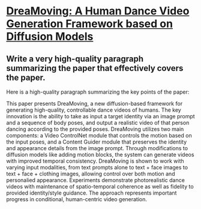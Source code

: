 # [DreaMoving: A Human Dance Video Generation Framework based on Diffusion   Models](https://arxiv.org/abs/2312.05107)

## Write a very high-quality paragraph summarizing the paper that effectively covers the paper.

 Here is a high-quality paragraph summarizing the key points of the paper:

This paper presents DreaMoving, a new diffusion-based framework for generating high-quality, controllable dance videos of humans. The key innovation is the ability to take as input a target identity via an image prompt and a sequence of body poses, and output a realistic video of that person dancing according to the provided poses. DreaMoving utilizes two main components: a Video ControlNet module that controls the motion based on the input poses, and a Content Guider module that preserves the identity and appearance details from the image prompt. Through modifications to diffusion models like adding motion blocks, the system can generate videos with improved temporal consistency. DreaMoving is shown to work with varying input modalities, from text prompts alone to text + face images to text + face + clothing images, allowing control over both motion and personalied appearance. Experiments demonstrate photorealistic dance videos with maintenance of spatio-temporal coherence as well as fidelity to provided identity/style guidance. The approach represents important progress in conditional, human-centric video generation.
